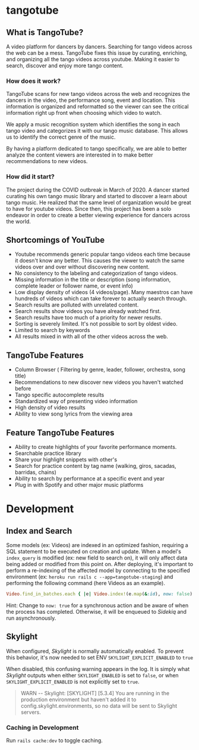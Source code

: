 # tangotube

## What is TangoTube?

A video platform for dancers by dancers. Searching for tango videos across the web can be a mess. TangoTube fixes this issue by curating, enriching, and organizing all the tango videos across youtube. Making it easier to search, discover and enjoy more tango content.

### How does it work?

TangoTube scans for new tango videos across the web and recognizes the dancers in the video, the performance song, event and location. This information is organized and reformatted so the viewer can see the critical information right up front when choosing which video to watch.

We apply a music recognition system which identifies the song in each tango video and categorizes it with our tango music database. This allows us to identify the correct genre of the music.

By having a platform dedicated to tango specifically, we are able to better analyze the content viewers are interested in to make better recommendations to new videos.

### How did it start?

The project during the COVID outbreak in March of 2020. A dancer started curating his own tango music library and started to discover a learn about tango music. He realized that the same level of organization would be great to have for youtube videos. Since then, this project has been a solo endeavor in order to create a better viewing experience for dancers across the world.

## Shortcomings of YouTube

- Youtube recommends generic popular tango videos each time because it doesn't know any better. This causes the viewer to watch the same videos over and over without discovering new content.
- No consistency to the labeling and categorization of tango videos.
- Missing information in the title or description (song information, complete leader or follower name, or event info)
- Low display density of videos (4 videos/page). Many maestros can have hundreds of videos which can take forever to actually search through.
- Search results are polluted with unrelated content.
- Search results show videos you have already watched first.
- Search results have too much of a priority for newer results.
- Sorting is severely limited. It's not possible to sort by oldest video.
- Limited to search by keywords
- All results mixed in with all of the other videos across the web.

## TangoTube Features

- Column Browser ( Filtering by genre, leader, follower, orchestra, song title)
- Recommendations to new discover new videos you haven't watched before
- Tango specific autocomplete results
- Standardized way of presenting video information
- High density of video results
- Ability to view song lyrics from the viewing area

## Feature TangoTube Features

- Ability to create highlights of your favorite performance moments.
- Searchable practice library
- Share your highlight snippets with other's
- Search for practice content by tag name (walking, giros, sacadas, barridas, chains)
- Ability to search by performance at a specific event and year
- Plug in with Spotify and other major music platforms


# Development
## Index and Search

Some models (ex: Videos) are indexed in an optimized fashion, requiring a SQL statement to be executed on creation and update.
When a model's `index_query` is modified (ex: new field to search on), it will only affect data being added or modified from
this point on. After deploying, it's important to perform a re-indexing of the affected model by connecting to the specified
environment (ex: `heroku run rails c --app=tangotube-staging`) and performing the following command (here Videos as an example).

```ruby
Video.find_in_batches.each { |e| Video.index!(e.map(&:id), now: false) }
```

Hint: Change to `now: true` for a synchronous action and be aware of when the process has completed. Otherwise, it will be
enqueued to _Sidekiq_ and run asynchronously.

## Skylight

When configured, _Skylight_ is normally automatically enabled. To prevent this behavior, it's now
needed to set ENV `SKYLIGHT_EXPLICIT_ENABLED` to `true`

When disabled, this confusing warning appears in the log. It is simply what _Skylight_ outputs when
either `SKYLIGHT_ENABLED` is set to `false`, or when `SKYLIGHT_EXPLICIT_ENABLED` is not explicitly
set to `true`.

> WARN -- Skylight: [SKYLIGHT] [5.3.4] You are running in the production environment but haven't added it to config.skylight.environments, so no data will be sent to Skylight servers.

### Caching in Development

Run `rails cache:dev` to toggle caching.

